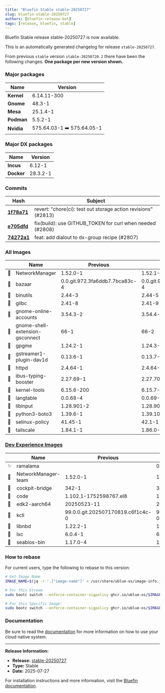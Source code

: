 ```yaml
---
title: "Bluefin Stable stable-20250727"
slug: bluefin-stable-20250727
authors: [bluefin-release-bot]
tags: [release, bluefin, stable]
---
```


Bluefin Stable release stable-20250727 is now available.

<!--truncate-->

This is an automatically generated changelog for release `stable-20250727`.

From previous `stable` version `stable-20250720.2` there have been the following changes. **One package per new version shown.**

### Major packages
| Name | Version |
| --- | --- |
| **Kernel** | 6.14.11-300 |
| **Gnome** | 48.3-1 |
| **Mesa** | 25.1.4-1 |
| **Podman** | 5.5.2-1 |
| **Nvidia** | 575.64.03-1 ➡️ 575.64.05-1 |

### Major DX packages
| Name | Version |
| --- | --- |
| **Incus** | 6.12-1 |
| **Docker** | 28.3.2-1 |

### Commits
| Hash | Subject |
| --- | --- |
| **[1f78a71](https://github.com/ublue-os/bluefin/commit/1f78a71e0e880430a8ee704098caace2e67727df)** | revert: "chore(ci): test out storage action revisions" (#2813) |
| **[e705dfd](https://github.com/ublue-os/bluefin/commit/e705dfd59f53cc6694c15a65e92e34fcb44a180e)** | fix(build): use GITHUB_TOKEN for curl when needed (#2808) |
| **[74272a1](https://github.com/ublue-os/bluefin/commit/74272a14cc07b5fb1b56b563e24abe14c0ddda72)** | feat: add dialout to dx-group recipe (#2807) |

### All Images
| | Name | Previous | New |
| --- | --- | --- | --- |
| 🔄 | NetworkManager | 1.52.0-1 | 1.52.1-1 |
| 🔄 | bazaar | 0.0.git.972.3fa6ddb7.7bca83c-4 | 0.0.git.979.8b33c992.af909a2-4 |
| 🔄 | binutils | 2.44-3 | 2.44-5 |
| 🔄 | glibc | 2.41-8 | 2.41-9 |
| 🔄 | gnome-online-accounts | 3.54.3-2 | 3.54.4-1 |
| 🔄 | gnome-shell-extension-gsconnect | 66-1 | 66-2 |
| 🔄 | gpgme | 1.24.2-1 | 1.24.3-1 |
| 🔄 | gstreamer1-plugin-dav1d | 0.13.6-1 | 0.13.7-1 |
| 🔄 | httpd | 2.4.64-1 | 2.4.64-2 |
| 🔄 | ibus-typing-booster | 2.27.69-1 | 2.27.70-1 |
| 🔄 | kernel-tools | 6.15.6-200 | 6.15.7-200 |
| 🔄 | langtable | 0.0.68-4 | 0.0.69-1 |
| 🔄 | libinput | 1.28.901-2 | 1.28.903-1 |
| 🔄 | python3-boto3 | 1.39.6-1 | 1.39.10-1 |
| 🔄 | selinux-policy | 41.45-1 | 42.1-1 |
| 🔄 | tailscale | 1.84.1-1 | 1.86.0-1 |

### [Dev Experience Images](https://docs.projectbluefin.io/bluefin-dx)
| | Name | Previous | New |
| --- | --- | --- | --- |
| ✨ | ramalama | | 0.11.0-1 |
| 🔄 | NetworkManager-team | 1.52.0-1 | 1.52.1-1 |
| 🔄 | cockpit-bridge | 342-1 | 343-1 |
| 🔄 | code | 1.102.1-1752598767.el8 | 1.102.2-1753187859.el8 |
| 🔄 | edk2-aarch64 | 20250523-11 | 20250523-12 |
| 🔄 | kcli | 99.0.0.git.202507170819.c6f1c4c-0 | 99.0.0.git.202507232001.b28a395-0 |
| 🔄 | libnbd | 1.22.2-1 | 1.22.3-1 |
| 🔄 | lxc | 6.0.4-1 | 6.0.4-3 |
| 🔄 | seabios-bin | 1.17.0-4 | 1.17.0-5 |



### How to rebase
For current users, type the following to rebase to this version:
```bash
# Get Image Name
IMAGE_NAME=$(jq -r '.["image-name"]' < /usr/share/ublue-os/image-info.json)

# For this Stream
sudo bootc switch --enforce-container-sigpolicy ghcr.io/ublue-os/$IMAGE_NAME:stable

# For this Specific Image:
sudo bootc switch --enforce-container-sigpolicy ghcr.io/ublue-os/$IMAGE_NAME:stable-20250727
```

### Documentation
Be sure to read the [documentation](https://docs.projectbluefin.io/) for more information
on how to use your cloud native system.

---

**Release Information:**
- **Release:** [stable-20250727](https://github.com/ublue-os/bluefin/releases/tag/stable-20250727)
- **Type:** Stable
- **Date:** 2025-07-27

For installation instructions and more information, visit the [Bluefin documentation](https://docs.projectbluefin.io/).
